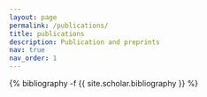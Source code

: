```yaml
---
layout: page
permalink: /publications/
title: publications
description: Publication and preprints
nav: true
nav_order: 1
---
```

<!-- _pages/publications.md -->
<div class="publications">

{% bibliography -f {{ site.scholar.bibliography }} %}

</div>
